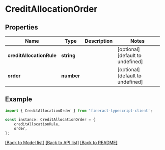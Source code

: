 # CreditAllocationOrder


## Properties

Name | Type | Description | Notes
------------ | ------------- | ------------- | -------------
**creditAllocationRule** | **string** |  | [optional] [default to undefined]
**order** | **number** |  | [optional] [default to undefined]

## Example

```typescript
import { CreditAllocationOrder } from 'fineract-typescript-client';

const instance: CreditAllocationOrder = {
    creditAllocationRule,
    order,
};
```

[[Back to Model list]](../README.md#documentation-for-models) [[Back to API list]](../README.md#documentation-for-api-endpoints) [[Back to README]](../README.md)
